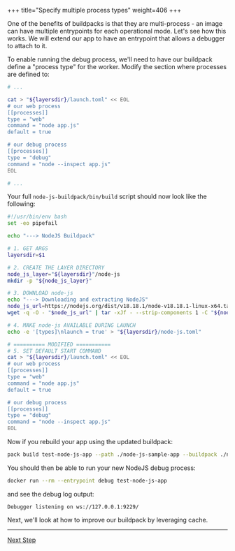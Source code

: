 +++
title="Specify multiple process types"
weight=406
+++

<!-- test:suite=create-buildpack;weight=6 -->

One of the benefits of buildpacks is that they are multi-process - an image can have multiple entrypoints for each operational mode. Let's see how this works. We will extend our app to have an entrypoint that allows a debugger to attach to it.

To enable running the debug process, we'll need to have our buildpack define a "process type" for the worker.  Modify the section where processes are defined to:

```bash
# ...

cat > "${layersdir}/launch.toml" << EOL
# our web process
[[processes]]
type = "web"
command = "node app.js"
default = true

# our debug process
[[processes]]
type = "debug"
command = "node --inspect app.js"
EOL

# ...
```

Your full `node-js-buildpack/bin/build`<!--+"{{open}}"+--> script should now look like the following:

<!-- test:file=node-js-buildpack/bin/build -->
```bash
#!/usr/bin/env bash
set -eo pipefail

echo "---> NodeJS Buildpack"

# 1. GET ARGS
layersdir=$1

# 2. CREATE THE LAYER DIRECTORY
node_js_layer="${layersdir}"/node-js
mkdir -p "${node_js_layer}"

# 3. DOWNLOAD node-js
echo "---> Downloading and extracting NodeJS"
node_js_url=https://nodejs.org/dist/v18.18.1/node-v18.18.1-linux-x64.tar.xz
wget -q -O - "$node_js_url" | tar -xJf - --strip-components 1 -C "${node_js_layer}"

# 4. MAKE node-js AVAILABLE DURING LAUNCH
echo -e '[types]\nlaunch = true' > "${layersdir}/node-js.toml"

# ========== MODIFIED ===========
# 5. SET DEFAULT START COMMAND
cat > "${layersdir}/launch.toml" << EOL
# our web process
[[processes]]
type = "web"
command = "node app.js"
default = true

# our debug process
[[processes]]
type = "debug"
command = "node --inspect app.js"
EOL
```

Now if you rebuild your app using the updated buildpack:

<!-- test:exec -->
```bash
pack build test-node-js-app --path ./node-js-sample-app --buildpack ./node-js-buildpack
```
<!--+- "{{execute}}"+-->

You should then be able to run your new NodeJS debug process:

<!-- test:exec -->
```bash
docker run --rm --entrypoint debug test-node-js-app
```
<!--+- "{{execute}}"+-->

and see the debug log output:

<!-- test:assert=contains -->
```text
Debugger listening on ws://127.0.0.1:9229/
```

Next, we'll look at how to improve our buildpack by leveraging cache.

<!--+if false+-->
---

<a href="/docs/buildpack-author-guide/create-buildpack/caching" class="button bg-pink">Next Step</a>
<!--+end+-->